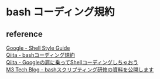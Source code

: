 # bash コーディング規約

## reference
[Google - Shell Style Guide](https://google.github.io/styleguide/shell.xml)  
[Qiita - bashコーディング規約](https://qiita.com/mashumashu/items/f5b5ff62fef8af0859c5)  
[Qiita - Googleの肩に乗ってShellコーディングしちゃおう](https://qiita.com/laqiiz/items/5f72ca668f1c58176644)  
[M3 Tech Blog - bashスクリプティング研修の資料を公開します](https://www.m3tech.blog/entry/2018/08/21/bash-scripting)  
